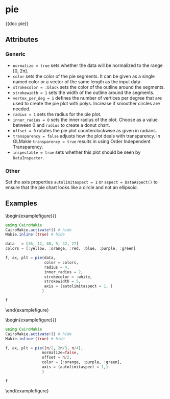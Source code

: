 # pie

{{doc pie}}



## Attributes

### Generic

- `normalize = true` sets whether the data will be normalized to the range [0, 2π]. 
- `color` sets the color of the pie segments. It can be given as a single named color or a vector of the same length as the input data
- `strokecolor = :black` sets the color of the outline around the segments.
- `strokewidth = 1` sets the width of the outline around the segments.
- `vertex_per_deg = 1` defines the number of vertices per degree that are used to create the pie plot with polys. Increase if smoother circles are needed.
- `radius = 1` sets the radius for the pie plot.
- `inner_radius = 0` sets the inner radius of the plot. Choose as a value between 0 and `radius` to create a donut chart.
- `offset = 0` rotates the pie plot counterclockwise as given in radians.
- `transparency = false` adjusts how the plot deals with transparency. In GLMakie `transparency = true` results in using Order Independent Transparency.
- `inspectable = true` sets whether this plot should be seen by `DataInspector`.

### Other

Set the axis properties `autolimitaspect = 1` or `aspect = DataAspect()` to ensure that the pie chart looks like a circle and not an ellipsoid.

## Examples

\begin{examplefigure}{}
```julia
using CairoMakie
CairoMakie.activate!() # hide
Makie.inline!(true) # hide

data   = [36, 12, 68, 5, 42, 27]
colors = [:yellow, :orange, :red, :blue, :purple, :green]

f, ax, plt = pie(data,
                 color = colors,
                 radius = 4,
                 inner_radius = 2,
                 strokecolor = :white,
                 strokewidth = 5,
                 axis = (autolimitaspect = 1, ) 
                )

f
```
\end{examplefigure}


\begin{examplefigure}{}
```julia
using CairoMakie
CairoMakie.activate!() # hide
Makie.inline!(true) # hide

f, ax, plt = pie([π/2, 2π/3, π/4],
                normalize=false,
                offset = π/2,
                color = [:orange, :purple, :green],
                axis = (autolimitaspect = 1,)
                )

f
```
\end{examplefigure}
